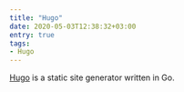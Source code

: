 ```yaml
---
title: "Hugo"
date: 2020-05-03T12:38:32+03:00
entry: true
tags:
- Hugo
---
```


[Hugo](https://gohugo.io/) is a static site generator written in Go.